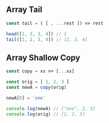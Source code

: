 ## Array Tail
```js
const tail = ( [ , ...rest ]) => rest

head([1, 2, 3, 4]) // 1
tail([1, 2, 3, 4]) // [2, 3, 4]
```

## Array Shallow Copy
```js
const copy = xs => [...xs]

const orig = [ 1, 2, 3 ]
const newA = copy(orig)

newA[0] = 'one'

console.log(newA) // ["one", 2, 3]
console.log(orig) // [1, 2, 3]
```

